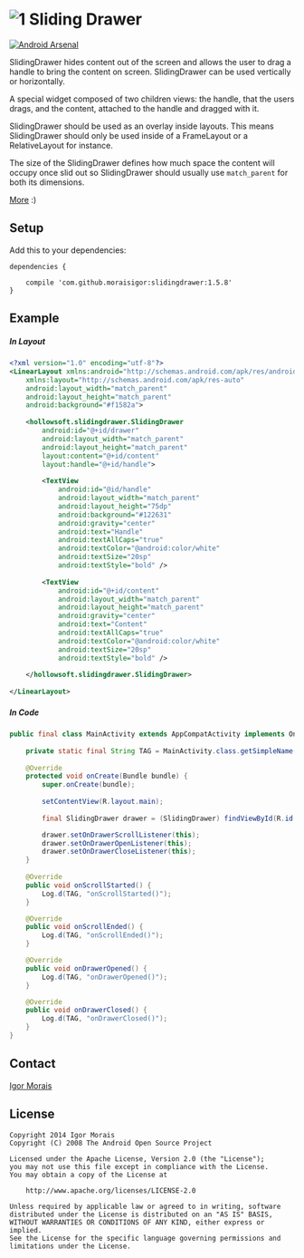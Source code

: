 # ![1] Sliding Drawer

[![Android Arsenal](https://img.shields.io/badge/Android%20Arsenal-SlidingDrawer-brightgreen.svg?style=flat)](https://android-arsenal.com/details/1/765)

SlidingDrawer hides content out of the screen and allows the user to drag a handle to bring the content on screen. SlidingDrawer can be used vertically or horizontally.

A special widget composed of two children views: the handle, that the users drags, and the content, attached to the handle and dragged with it.

SlidingDrawer should be used as an overlay inside layouts. This means SlidingDrawer should only be used inside of a FrameLayout or a RelativeLayout for instance.

The size of the SlidingDrawer defines how much space the content will occupy once slid out so SlidingDrawer should usually use `match_parent` for both its dimensions.

[More](http://developer.android.com/reference/android/widget/SlidingDrawer.html) :)


Setup
-----

Add this to your dependencies:

```
dependencies {
    
    compile 'com.github.moraisigor:slidingdrawer:1.5.8'
}
```


Example
-------

##### In Layout

```xml
<?xml version="1.0" encoding="utf-8"?>
<LinearLayout xmlns:android="http://schemas.android.com/apk/res/android"
    xmlns:layout="http://schemas.android.com/apk/res-auto"
    android:layout_width="match_parent"
    android:layout_height="match_parent"
    android:background="#f1582a">
    
    <hollowsoft.slidingdrawer.SlidingDrawer
        android:id="@+id/drawer"
        android:layout_width="match_parent"
        android:layout_height="match_parent"
        layout:content="@+id/content"
        layout:handle="@+id/handle">
        
        <TextView
            android:id="@id/handle"
            android:layout_width="match_parent"
            android:layout_height="75dp"
            android:background="#122631"
            android:gravity="center"
            android:text="Handle"
            android:textAllCaps="true"
            android:textColor="@android:color/white"
            android:textSize="20sp"
            android:textStyle="bold" />
            
        <TextView
            android:id="@+id/content"
            android:layout_width="match_parent"
            android:layout_height="match_parent"
            android:gravity="center"
            android:text="Content"
            android:textAllCaps="true"
            android:textColor="@android:color/white"
            android:textSize="20sp"
            android:textStyle="bold" />
            
    </hollowsoft.slidingdrawer.SlidingDrawer>
    
</LinearLayout>
```

##### In Code

```java
public final class MainActivity extends AppCompatActivity implements OnDrawerScrollListener, OnDrawerOpenListener, OnDrawerCloseListener {
                                                
    private static final String TAG = MainActivity.class.getSimpleName();
    
    @Override
    protected void onCreate(Bundle bundle) {
        super.onCreate(bundle);
        
        setContentView(R.layout.main);
        
        final SlidingDrawer drawer = (SlidingDrawer) findViewById(R.id.drawer);

        drawer.setOnDrawerScrollListener(this);
        drawer.setOnDrawerOpenListener(this);
        drawer.setOnDrawerCloseListener(this);
    }
    
    @Override
    public void onScrollStarted() {
        Log.d(TAG, "onScrollStarted()");
    }

    @Override
    public void onScrollEnded() {
        Log.d(TAG, "onScrollEnded()");
    }

    @Override
    public void onDrawerOpened() {
        Log.d(TAG, "onDrawerOpened()");
    }

    @Override
    public void onDrawerClosed() {
        Log.d(TAG, "onDrawerClosed()");
    }
}
```


Contact
-------

[Igor Morais](http://igormorais.com)


License
-------

```
Copyright 2014 Igor Morais
Copyright (C) 2008 The Android Open Source Project
    
Licensed under the Apache License, Version 2.0 (the "License");
you may not use this file except in compliance with the License.
You may obtain a copy of the License at

    http://www.apache.org/licenses/LICENSE-2.0
    
Unless required by applicable law or agreed to in writing, software
distributed under the License is distributed on an "AS IS" BASIS,
WITHOUT WARRANTIES OR CONDITIONS OF ANY KIND, either express or implied.
See the License for the specific language governing permissions and
limitations under the License.
```

[1]: https://raw.githubusercontent.com/MoraisIgor/SlidingDrawer/master/Asset/Icon.png
